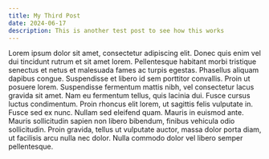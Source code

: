 ```yaml
---
title: My Third Post
date: 2024-06-17
description: This is another test post to see how this works
---
```


Lorem ipsum dolor sit amet, consectetur adipiscing elit. Donec quis enim vel dui tincidunt rutrum et sit amet lorem. Pellentesque habitant morbi tristique senectus et netus et malesuada fames ac turpis egestas. Phasellus aliquam dapibus congue. Suspendisse et libero id sem porttitor convallis. Proin ut posuere lorem. Suspendisse fermentum mattis nibh, vel consectetur lacus gravida sit amet. Nam eu fermentum tellus, quis lacinia dui. Fusce cursus luctus condimentum. Proin rhoncus elit lorem, ut sagittis felis vulputate in. Fusce sed ex nunc. Nullam sed eleifend quam. Mauris in euismod ante. Mauris sollicitudin sapien non libero bibendum, finibus vehicula odio sollicitudin. Proin gravida, tellus ut vulputate auctor, massa dolor porta diam, ut facilisis arcu nulla nec dolor. Nulla commodo dolor vel libero semper pellentesque.
